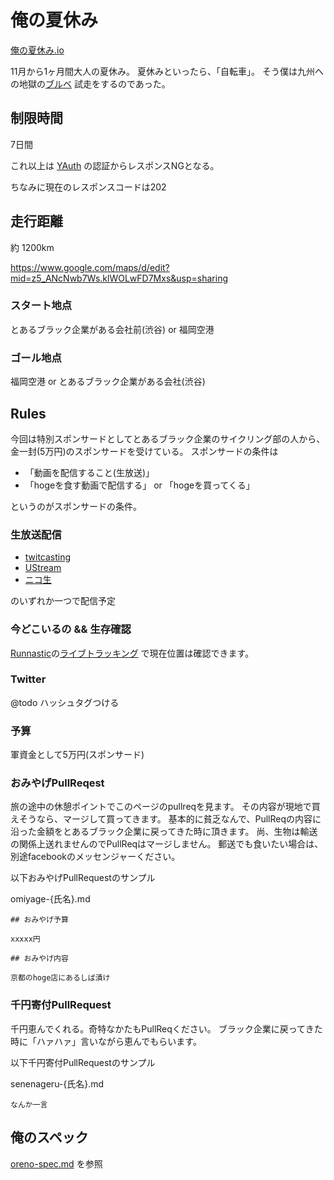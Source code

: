 # 俺の夏休み

[俺の夏休み.io](http://ryurock.github.io/ore-no-natsuyasumi/)

11月から1ヶ月間大人の夏休み。
夏休みといったら、「自転車」。
そう僕は九州への地獄の[ブルベ](https://ja.wikipedia.org/wiki/%E3%83%96%E3%83%AB%E3%83%99) 試走をするのであった。

## 制限時間


7日間

これ以上は [YAuth](http://lestrrat.ldblog.jp/archives/23208854.html) の認証からレスポンスNGとなる。

ちなみに現在のレスポンスコードは202

## 走行距離


約 1200km

https://www.google.com/maps/d/edit?mid=z5_ANcNwb7Ws.klWOLwFD7Mxs&usp=sharing

### スタート地点

とあるブラック企業がある会社前(渋谷) or 福岡空港


### ゴール地点

福岡空港 or とあるブラック企業がある会社(渋谷)

## Rules


今回は特別スポンサードとしてとあるブラック企業のサイクリング部の人から、金一封(5万円)のスポンサードを受けている。
スポンサードの条件は

* 「動画を配信すること(生放送)」
* 「hogeを食す動画で配信する」 or 「hogeを買ってくる」

というのがスポンサードの条件。


### 生放送配信

* [twitcasting](http://twitcasting.tv/)
* [UStream](http://www.ustream.tv/?lang=ja_JP)
* [ニコ生](http://live.nicovideo.jp/)

のいずれか一つで配信予定

### 今どこいるの && 生存確認

[Runnastic](https://www.runtastic.com/)の[ライブトラッキング](https://www.runtastic.com/ja/users/ryusuke-kimura-1/sport-sessions/1048657779) で現在位置は確認できます。

### Twitter

@todo ハッシュタグつける

### 予算

軍資金として5万円(スポンサード)

### おみやげPullReqest

旅の途中の休憩ポイントでこのページのpullreqを見ます。
その内容が現地で買えそうなら、マージして買ってきます。
基本的に貧乏なんで、PullReqの内容に沿った金額をとあるブラック企業に戻ってきた時に頂きます。
尚、生物は輸送の関係上送れませんのでPullReqはマージしません。
郵送でも食いたい場合は、別途facebookのメッセンジャーください。

以下おみやげPullRequestのサンプル

omiyage-{氏名}.md

```
## おみやげ予算

xxxxx円

## おみやげ内容

京都のhoge店にあるしば漬け
```

### 千円寄付PullRequest

千円恵んでくれる。奇特なかたもPullReqください。
ブラック企業に戻ってきた時に「ハァハァ」言いながら恵んでもらいます。

以下千円寄付PullRequestのサンプル

senenageru-{氏名}.md

```
なんか一言
```




## 俺のスペック

[oreno-spec.md](https://github.com/ryurock/ore-no-natsuyasumi/blob/master/oreno-spec.md) を参照



